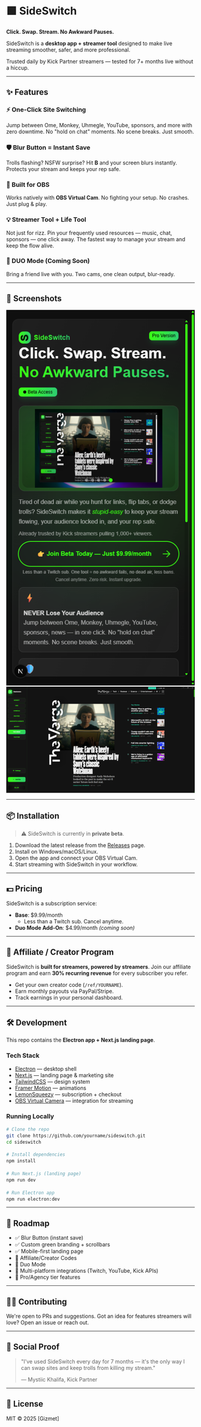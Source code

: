 # 🟩 SideSwitch

**Click. Swap. Stream. No Awkward Pauses.**

SideSwitch is a **desktop app + streamer tool** designed to make live streaming smoother, safer, and more professional.

Trusted daily by Kick Partner streamers — tested for 7+ months live without a hiccup.

---

## ✨ Features

### ⚡ One-Click Site Switching
Jump between Ome, Monkey, Uhmegle, YouTube, sponsors, and more with zero downtime.
No "hold on chat" moments. No scene breaks. Just smooth.

### 🛡️ Blur Button = Instant Save
Trolls flashing? NSFW surprise? Hit **B** and your screen blurs instantly.
Protects your stream and keeps your rep safe.

### 🎥 Built for OBS
Works natively with **OBS Virtual Cam**.
No fighting your setup. No crashes. Just plug & play.

### 💡 Streamer Tool + Life Tool
Not just for rizz. Pin your frequently used resources — music, chat, sponsors — one click away.
The fastest way to manage your stream and keep the flow alive.

### 👯 DUO Mode (Coming Soon)
Bring a friend live with you. Two cams, one clean output, blur-ready.

---

## 📸 Screenshots

<div align="center">
  <img src="public/preview1website.png" width="600" alt="SideSwitch landing page preview">
</div>

<div align="center">
  <img src="public/preview2app.png" width="600" alt="SideSwitch Electron app UI">
</div>

---

## 📦 Installation

> ⚠️ SideSwitch is currently in **private beta**.

1. Download the latest release from the [Releases](https://github.com/yourname/sideswitch/releases) page.
2. Install on Windows/macOS/Linux.
3. Open the app and connect your OBS Virtual Cam.
4. Start streaming with SideSwitch in your workflow.

---

## 💵 Pricing

SideSwitch is a subscription service:

- **Base**: $9.99/month
  - Less than a Twitch sub. Cancel anytime.
- **Duo Mode Add-On**: $4.99/month *(coming soon)*

---

## 🤝 Affiliate / Creator Program

SideSwitch is **built for streamers, powered by streamers**.
Join our affiliate program and earn **30% recurring revenue** for every subscriber you refer.

- Get your own creator code (`/ref/YOURNAME`).
- Earn monthly payouts via PayPal/Stripe.
- Track earnings in your personal dashboard.

---

## 🛠 Development

This repo contains the **Electron app + Next.js landing page**.

### Tech Stack
- [Electron](https://www.electronjs.org/) — desktop shell
- [Next.js](https://nextjs.org/) — landing page & marketing site
- [TailwindCSS](https://tailwindcss.com/) — design system
- [Framer Motion](https://www.framer.com/motion/) — animations
- [LemonSqueezy](https://lemonsqueezy.com/) — subscription + checkout
- [OBS Virtual Camera](https://obsproject.com/) — integration for streaming

### Running Locally
```bash
# Clone the repo
git clone https://github.com/yourname/sideswitch.git
cd sideswitch

# Install dependencies
npm install

# Run Next.js (landing page)
npm run dev

# Run Electron app
npm run electron:dev
```

---

## 🧭 Roadmap

- ✅ Blur Button (instant save)
- ✅ Custom green branding + scrollbars
- ✅ Mobile-first landing page
- 🚧 Affiliate/Creator Codes
- 🚧 Duo Mode
- 🚧 Multi-platform integrations (Twitch, YouTube, Kick APIs)
- 🚧 Pro/Agency tier features

---

## 🧑‍💻 Contributing

We're open to PRs and suggestions.
Got an idea for features streamers will love? Open an issue or reach out.

---

## 📣 Social Proof

> "I've used SideSwitch every day for 7 months — it's the only way I can swap sites and keep trolls from killing my stream."
> 
> — Mystiic Khalifa, Kick Partner

---

## 📜 License

MIT © 2025 [Gizmet]